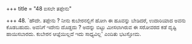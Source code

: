 +++
title = "48 ಐಸಲೇ ತಪ್ಪೇನು"

+++
48. `ಹೌದೇ. ತಪ್ಪೇನು ? ನೀನು ಕುಬೇರನಲ್ಲಿಗೆ ಹೋಗಿ ಈ ಹೂವನ್ನು ಬೇಡಿದರೆ, ಉದಾರಿಯಾದ ಅವನು ಕೊಡಬಹುದು. ಅವನಿಗೆ ಇದೇನು ದೊಡ್ಡದು ? ಅದನ್ನು ಬಿಟ್ಟು ಮೀಸಲಾಗಿರುವ ಈ ಸರೋವರದ ಕಡೆ ದೃಷ್ಟಿ ಹಾಯಿಸಬಾರದು. ಕುಬೇರನ ಆಜ್ಞೆಯಿಲ್ಲದೆ ಇದು ಸಾಧ್ಯವಿಲ್ಲ' ಎಂದಿತು ಭಟಸ್ತೋಮ.